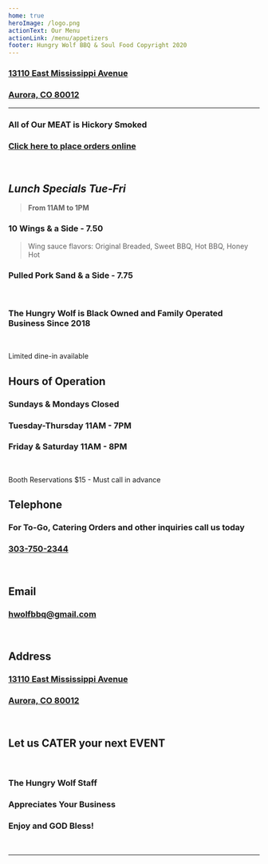 ```yaml
---
home: true
heroImage: /logo.png
actionText: Our Menu
actionLink: /menu/appetizers
footer: Hungry Wolf BBQ & Soul Food Copyright 2020
---
```


  <a href="https://goo.gl/maps/UcrVEvaH4CKiuz9Q6" target="_blank">
  <h3 class="reg">13110 East Mississippi Avenue</h3>
  <h3 class="reg">Aurora, CO 80012</h3>
  </a>
<hr>

<h3 class="hwfb">
All of Our MEAT is Hickory Smoked
</h3>

<a href="https://www.clover.com/online-ordering/hungry-wolf-bbq-and-soul-food-aurora">
<h3 class="hwfr">
Click here to place orders online
</h3>
</a>

<!-- <Banner>Deep fried 12lb - 15lb TURKEY for $59.99</Banner> -->

<br>

## _Lunch Specials Tue-Fri_

> **From 11AM to 1PM**

### 10 Wings & a Side - 7.50

> Wing sauce flavors: Original Breaded, Sweet BBQ, Hot BBQ, Honey Hot

### Pulled Pork Sand & a Side - 7.75

<br>

<h3 class="hwfb">The Hungry Wolf is Black Owned and Family Operated Business Since 2018</h3>

<br>

<Banner>Limited dine-in available</Banner>

## Hours of Operation

<h3 class="reg flxb"><span>Sundays & Mondays</span> <span>Closed</span></h3>
<h3 class="reg flxb"><span>Tuesday-Thursday</span> <span>11AM - 7PM</span></h3>
<h3 class="reg flxb"><span>Friday & Saturday</span> <span>11AM - 8PM</span></h3>
<br>

<Banner>Booth Reservations $15 - Must call in advance</Banner>


## Telephone

<h3 class="hwfb">For To-Go, Catering Orders and other inquiries call us today</h3>
<h3 class="reg"><a href="tel:303-750-2344">303-750-2344</a></h3>

<br>

## Email

<h3 class="reg"><a href="mailto:hwolfbbq@gmail.com">hwolfbbq@gmail.com</a></h3>

<br>

## Address

<a href="https://goo.gl/maps/UcrVEvaH4CKiuz9Q6" target="_blank">
<h3 class="reg">13110 East Mississippi Avenue</h3>
<h3 class="reg">Aurora, CO 80012</h3>
</a>

<br>

<h2 class="hwfb">Let us <router-link to="/menu/catering" class="hwfr">CATER</router-link> your next <router-link to="/menu/events" class="hwfr">EVENT</router-link></h2>

<br>

<h3 class="hwfb">The Hungry Wolf Staff</h3>
<h3 class="hwfb">Appreciates Your Business</h3>
<h3 class="hwfb">Enjoy and GOD Bless!</h3>

<br>
<hr/>


<!-- <Banner>Enjoy limousine rides with</Banner>
<img src="pic1.jpg" alt="Limousine">

<h2 class="hwfb">On The Spot Limo</h2>
<h2 class="hwfb" id="#phone"><a href="tel:720-436-2164">720-436-2164</a></h2> -->
